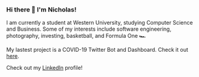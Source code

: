 ### Hi there 👋 I'm Nicholas!

I am currently a student at Western University, studying Computer Science and Business. Some of my interests include software engineering, photography, investing, basketball, and Formula One 🏎 

My lastest project is a COVID-19 Twitter Bot and Dashboard. Check it out [here](https://github.com/Nicholas-Chong/COVID-19-Twitter-Bot-and-Dashboard).

Check out my [LinkedIn](https://www.linkedin.com/in/nicholas-chong-/) profile!

<!--
**Nicholas-Chong/Nicholas-Chong** is a ✨ _special_ ✨ repository because its `README.md` (this file) appears on your GitHub profile.

Here are some ideas to get you started:

- 🔭 I’m currently working on ...
- 🌱 I’m currently learning ...
- 👯 I’m looking to collaborate on ...
- 🤔 I’m looking for help with ...
- 💬 Ask me about ...
- 📫 How to reach me: ...
- 😄 Pronouns: ...
- ⚡ Fun fact: ...
-->
